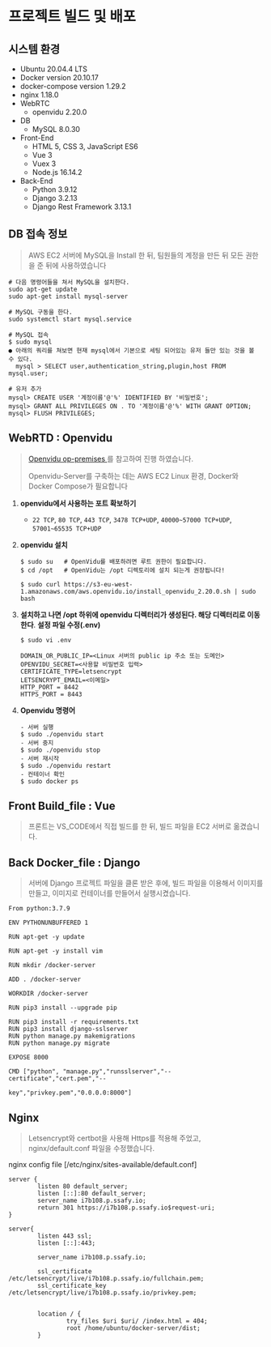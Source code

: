 # 프로젝트 빌드 및 배포

## 시스템 환경

- Ubuntu 20.04.4 LTS 
- Docker version 20.10.17
- docker-compose version 1.29.2
- nginx 1.18.0 
- WebRTC
  - openvidu 2.20.0
- DB
  - MySQL 8.0.30
- Front-End 
  - HTML 5, CSS 3, JavaScript ES6 
  - Vue 3 
  - Vuex 3 
  - Node.js 16.14.2 
- Back-End 
  - Python 3.9.12 
  - Django 3.2.13 
  - Django Rest Framework 3.13.1



## DB 접속 정보

> AWS EC2 서버에 MySQL을 Install 한 뒤, 팀원들의 계정을 만든 뒤 모든 권한을 준 뒤에 사용하였습니다

```
# 다음 명령어들을 쳐서 MySQL을 설치한다.
sudo apt-get update
sudo apt-get install mysql-server

# MySQL 구동을 한다.
sudo systemctl start mysql.service

# MySQL 접속
$ sudo mysql
● 아래의 쿼리를 쳐보면 현재 mysql에서 기본으로 세팅 되어있는 유저 들만 있는 것을 볼 수 있다.
  mysql > SELECT user,authentication_string,plugin,host FROM mysql.user;

# 유저 추가
mysql> CREATE USER '계정이름'@'%' IDENTIFIED BY '비밀번호';
mysql> GRANT ALL PRIVILEGES ON . TO '계정이름'@'%' WITH GRANT OPTION;
mysql> FLUSH PRIVILEGES;

```



## WebRTD : Openvidu

> [Openvidu op-premises ](https://docs.openvidu.io/en/2.20.0/deployment/ce/on-premises/#close-ports-to-avoid-external-attacks)를 참고하여 진행 하였습니다.
>
> Openvidu-Server를 구축하는 데는 AWS EC2 Linux 환경, Docker와 Docker Compose가 필요합니다

1. **openvidu에서 사용하는 포트 확보하기**

   - `22 TCP`, `80 TCP`, `443 TCP`, `3478 TCP+UDP`, `40000~57000 TCP+UDP`, `57001~65535 TCP+UDP` 

2. **openvidu 설치**

   ```
   $ sudo su   # OpenVidu를 배포하려면 루트 권한이 필요합니다.
   $ cd /opt   # OpenVidu는 /opt 디렉토리에 설치 되는게 권장됩니다!
   
   $ sudo curl https://s3-eu-west-1.amazonaws.com/aws.openvidu.io/install_openvidu_2.20.0.sh | sudo bash
   ```

 3. **설치하고 나면 /opt 하위에 openvidu 디렉터리가 생성된다. 해당 디렉터리로 이동한다**. **설정 파일 수정(.env)**

    ```
    $ sudo vi .env
    ```

    ```
    DOMAIN_OR_PUBLIC_IP=<Linux 서버의 public ip 주소 또는 도메인>
    OPENVIDU_SECRET=<사용할 비밀번호 입력>
    CERTIFICATE_TYPE=letsencrypt
    LETSENCRYPT_EMAIL=<이메일>
    HTTP_PORT = 8442
    HTTPS_PORT = 8443
    ```

 4. **Openvidu 명령어**

    ```
    - 서버 실행
    $ sudo ./openvidu start
    - 서버 중지
    $ sudo ./openvidu stop
    - 서버 재시작
    $ sudo ./openvidu restart
    - 컨테이너 확인
    $ sudo docker ps
    ```

    

## Front Build_file : Vue

> 프론트는 VS_CODE에서 직접 빌드를 한 뒤, 빌드 파일을 EC2 서버로 옮겼습니다.



## Back Docker_file : Django

> 서버에 Django 프로젝트 파일을 클론 받은 후에, 빌드 파일을 이용해서 이미지를 만들고, 이미지로 컨테이너를 만들어서 실행시켰습니다.

```
From python:3.7.9

ENV PYTHONUNBUFFERED 1

RUN apt-get -y update

RUN apt-get -y install vim 

RUN mkdir /docker-server

ADD . /docker-server 

WORKDIR /docker-server 

RUN pip3 install --upgrade pip 

RUN pip3 install -r requirements.txt 
RUN pip3 install django-sslserver
RUN python manage.py makemigrations
RUN python manage.py migrate

EXPOSE 8000

CMD ["python", "manage.py","runsslserver","--certificate","cert.pem","--

key","privkey.pem","0.0.0.0:8000"]
```



## Nginx

>  Letsencrypt와 certbot을 사용해 Https를 적용해 주었고, nginx/default.conf 파일을 수정했습니다.  

nginx config file [/etc/nginx/sites-available/default.conf]

```
server {
        listen 80 default_server;
        listen [::]:80 default_server;
        server_name i7b108.p.ssafy.io;
        return 301 https://i7b108.p.ssafy.io$request-uri;
}

server{
        listen 443 ssl;
        listen [::]:443;

        server_name i7b108.p.ssafy.io;

        ssl_certificate /etc/letsencrypt/live/i7b108.p.ssafy.io/fullchain.pem;
        ssl_certificate_key /etc/letsencrypt/live/i7b108.p.ssafy.io/privkey.pem;


        location / {
                try_files $uri $uri/ /index.html = 404;
                root /home/ubuntu/docker-server/dist;
        }

```






